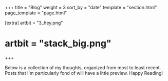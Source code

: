 +++
title = "Blog"
weight = 3
sort_by = "date"
template = "section.html"
page_template = "page.html"

[extra]
artbit = "3_hey.png"
# artbit = "stack_big.png"
+++

Below is a collection of my thoughts, organized from most to least recent. Posts that I'm particularly fond of will have a little preview. Happy Reading!
